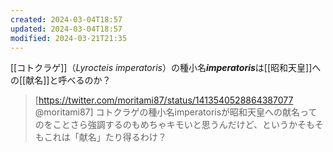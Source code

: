 ```yaml
---
created: 2024-03-04T18:57
updated: 2024-03-04T18:57
modified: 2024-03-21T21:35
---
```


[[コトクラゲ]]（*Lyrocteis imperatoris*）の種小名***imperatoris***は[[昭和天皇]]への[[献名]]と呼べるのか？

> [https://twitter.com/moritami87/status/1413540528864387077 @moritami87]
> コトクラゲの種小名imperatorisが昭和天皇への献名ってのをことさら強調するのもめちゃキモいと思うんだけど、というかそもそもこれは「献名」たり得るわけ？

